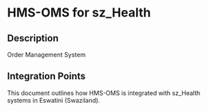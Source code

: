 # HMS-OMS for sz_Health

## Description

Order Management System

## Integration Points

This document outlines how HMS-OMS is integrated with sz_Health systems in Eswatini (Swaziland).
